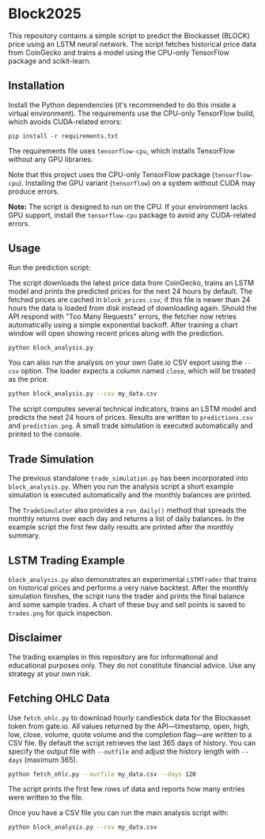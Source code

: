 # Block2025

This repository contains a simple script to predict the Blockasset (BLOCK) price using an LSTM neural network. The script fetches historical price data from CoinGecko and trains a model using the CPU-only TensorFlow package and scikit-learn.

## Installation

Install the Python dependencies (it's recommended to do this inside a virtual environment). The requirements use the CPU-only TensorFlow build, which avoids CUDA-related errors:

```
pip install -r requirements.txt
```
The requirements file uses `tensorflow-cpu`, which installs TensorFlow without any GPU libraries.

Note that this project uses the CPU-only TensorFlow package (`tensorflow-cpu`). Installing the GPU variant (`tensorflow`) on a system without CUDA may produce errors.

**Note:** The script is designed to run on the CPU. If your environment
lacks GPU support, install the `tensorflow-cpu` package to avoid any
CUDA-related errors.

## Usage

Run the prediction script:

The script downloads the latest price data from CoinGecko, trains an LSTM model
and prints the predicted prices for the next 24 hours by default. The fetched
prices are cached in `block_prices.csv`; if this file is newer than 24 hours the
data is loaded from disk instead of downloading again. Should the API respond
with "Too Many Requests" errors, the fetcher now retries automatically using a
simple exponential backoff. After training a chart window will open showing
recent prices along with the prediction.

```bash
python block_analysis.py
```

You can also run the analysis on your own Gate.io CSV export using the
`--csv` option. The loader expects a column named `close`, which will be
treated as the price.

```bash
python block_analysis.py --csv my_data.csv
```

The script computes several technical indicators, trains an LSTM model and
predicts the next 24 hours of prices. Results are written to `predictions.csv`
and `prediction.png`. A small trade simulation is executed automatically and
printed to the console.

## Trade Simulation

The previous standalone `trade_simulation.py` has been incorporated into
`block_analysis.py`. When you run the analysis script a short example simulation
is executed automatically and the monthly balances are printed.

The `TradeSimulator` also provides a `run_daily()` method that spreads the
monthly returns over each day and returns a list of daily balances. In the
example script the first few daily results are printed after the monthly
summary.

## LSTM Trading Example

`block_analysis.py` also demonstrates an experimental `LSTMTrader` that trains
on historical prices and performs a very naive backtest. After the monthly
simulation finishes, the script runs the trader and prints the final balance and
some sample trades. A chart of these buy and sell points is saved to
`trades.png` for quick inspection.

## Disclaimer

The trading examples in this repository are for informational and educational
purposes only. They do not constitute financial advice. Use any strategy at your
own risk.


## Fetching OHLC Data

Use `fetch_ohlc.py` to download hourly candlestick data for the Blockasset
token from gate.io. All values returned by the API—timestamp, open, high, low,
close, volume, quote volume and the completion flag—are written to a CSV file.
By default the script retrieves the last 365 days of history. You can specify
the output file with `--outfile` and adjust the history length with `--days`
(maximum 365).

```bash
python fetch_ohlc.py --outfile my_data.csv --days 120
```

The script prints the first few rows of data and reports how many entries
were written to the file.

Once you have a CSV file you can run the main analysis script with:

```bash
python block_analysis.py --csv my_data.csv
```
